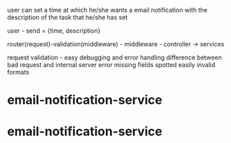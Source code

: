 user can set a time at which he/she wants a email notification with the description of the task that he/she has set

user - send = {time, description}

router(request)-validation(middleware) - middleware - controller -> services

request validation - easy debugging and error handling
difference between bad request and internal server error
missing fields spotted easily
invalid formats
# email-notification-service
# email-notification-service
